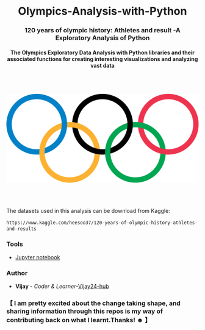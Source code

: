 <h1 align='center'> Olympics-Analysis-with-Python </h1>
<h3 align='center'> 120 years of olympic history: Athletes and result -A Exploratory Analysis of Python </h3>
<h4 align='center'> The Olympics Exploratory Data Analysis with Python libraries and their associated functions for creating interesting visualizations and analyzing vast data</h4>

<br>
<br>
<p align='center'>
<img src='https://raw.githubusercontent.com/Vijay24-hub/Olympics-Analysis-with-Python/master/img1.png'>
</p>
<br>
<br>

The datasets used in this analysis can be download from Kaggle:

```console
https://www.kaggle.com/heesoo37/120-years-of-olympic-history-athletes-and-results
```

### Tools
* [Jupyter notebook](https://jupyter.org//) 


### Author
* **Vijay** - *Coder & Learner*-[Vijay24-hub](https://github.com/Vijay24-hub)

### 【 I am pretty excited about the change taking shape, and sharing information through this repos is my way of contributing back on what I learnt.Thanks! ☻ 】
